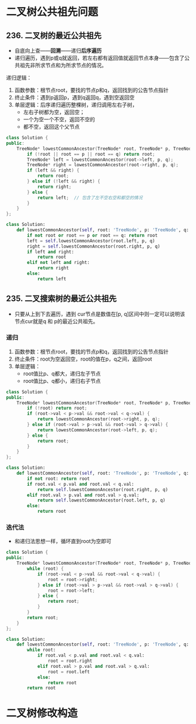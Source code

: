 # 二叉树公共祖先问题

## 236. 二叉树的最近公共祖先

- 自底向上查——**回溯**——递归**后序遍历**
- 递归遍历，遇到p或q就返回，若左右都有返回值就返回节点本身——包含了公共祖先非所求节点和为所求节点的情况。

递归逻辑：

1. 函数参数：根节点root，要找的节点p和q，返回找到的公告节点指针
2. 终止条件：遇到p返回p，遇到q返回q，遇到空返回空
3. 单层逻辑：后序递归遍历整棵树，递归调用左右子树，
   - 左右子树都为空，返回空；
   - 一个为空一个不空，返回不空的
   - 都不空，返回这个父节点

```c++
class Solution {
public:
    TreeNode* lowestCommonAncestor(TreeNode* root, TreeNode* p, TreeNode* q) {
        if (!root || root == p || root == q) return root;
        TreeNode* left = lowestCommonAncestor(root->left, p, q);
        TreeNode* right = lowestCommonAncestor(root->right, p, q);
        if (left && right) {
            return root;
        } else if (!left && right) {
            return right;
        } else {
            return left;  // 包含了左不空右空和都空的情况
        }
    }
};
```

```python
class Solution:
    def lowestCommonAncestor(self, root: 'TreeNode', p: 'TreeNode', q: 'TreeNode') -> 'TreeNode':
        if not root or root == p or root == q: return root
        left = self.lowestCommonAncestor(root.left, p, q)
        right = self.lowestCommonAncestor(root.right, p, q)
        if left and right:
            return root
        elif not left and right:
            return right
        else:
            return left
```

## 235. 二叉搜索树的最近公共祖先

- 只要从上到下去遍历，遇到 cur节点是数值在[p, q]区间中则一定可以说明该节点cur就是q 和 p的最近公共祖先。

### 递归

1. 函数参数：根节点root，要找的节点p和q，返回找到的公告节点指针
2. 终止条件：root为空返回空，root的值在p，q之间，返回root
3. 单层逻辑：
   - root值比p、q都大，递归左子节点
   - root值比p、q都小，递归右子节点

```c++
class Solution {
public:
    TreeNode* lowestCommonAncestor(TreeNode* root, TreeNode* p, TreeNode* q) {
        if (!root) return root;
        if (root->val < p->val && root->val < q->val) {
            return lowestCommonAncestor(root->right, p, q);
        } else if (root->val > p->val && root->val > q->val) {
            return lowestCommonAncestor(root->left, p, q);
        } else {
            return root;
        }
    }
};
```

```python
class Solution:
    def lowestCommonAncestor(self, root: 'TreeNode', p: 'TreeNode', q: 'TreeNode') -> 'TreeNode':
        if not root: return root
        if root.val < p.val and root.val < q.val:
            return self.lowestCommonAncestor(root.right, p, q)
        elif root.val > p.val and root.val > q.val:
            return self.lowestCommonAncestor(root.left, p, q)
        else:
            return root
```

### 迭代法

- 和递归法思想一样，循环直到root为空即可

```c++
class Solution {
public:
    TreeNode* lowestCommonAncestor(TreeNode* root, TreeNode* p, TreeNode* q) {
        while (root) {
            if (root->val < p->val && root->val < q->val) {
                root = root->right;
            } else if (root->val > p->val && root->val > q->val) {
                root = root->left;
            } else {
                return root;
            }
        }
        return root;
    }
};
```

```python
class Solution:
    def lowestCommonAncestor(self, root: 'TreeNode', p: 'TreeNode', q: 'TreeNode') -> 'TreeNode':
        while root:
            if root.val < p.val and root.val < q.val:
                root = root.right
            elif root.val > p.val and root.val > q.val:
                root = root.left
            else:
                return root
        return root
```

# 二叉树修改构造